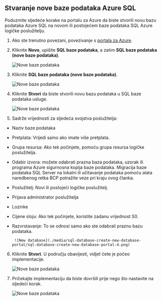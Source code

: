 
<!--
includes/sql-database-create-new-database-portal.md

Latest Freshness check:  2016-04-11 , carlrab.

As of circa 2016-04-11, the following topics might include this include:
articles/sql-database/sql-database-get-started-tutorial.md

-->
## <a name="create-a-new-azure-sql-database"></a>Stvaranje nove baze podataka Azure SQL

Poduzmite sljedeće korake na portalu za Azure da biste stvorili novu bazu podataka Azure SQL na novom ili postojećem baze podataka SQL Azure logičke poslužitelju.

1. Ako ste trenutno povezani, povezivanje s [portala za Azure](http://portal.azure.com).
2. Kliknite **Novo**, upišite **SQL baze podataka**, a zatim **SQL baze podataka (nove baze podataka)**.

     ![Nove baze podataka](./media/sql-database-create-new-database-portal/sql-database-create-new-database-portal-1.png)

3. Kliknite **SQL baze podataka (nove baze podataka)**.

     ![Nove baze podataka](./media/sql-database-create-new-database-portal/sql-database-create-new-database-portal-2.png)

4. Kliknite **Stvori** da biste stvorili novu bazu podataka u SQL baze podataka usluge.

     ![Nove baze podataka](./media/sql-database-create-new-database-portal/sql-database-create-new-database-portal-3.png)

5. Sadrže vrijednosti za sljedeća svojstva poslužitelja:

 - Naziv baze podataka
 - Pretplata: Vrijedi samo ako imate više pretplata.
 - Grupa resursa: Ako tek počinjete, pomoću grupa resursa logičke poslužitelja.
 - Odabir izvora: možete odabrati prazna baza podataka, uzorak ili programa Azure sigurnosna kopija baze podataka. Migracija baze podataka SQL Server na lokalni ili učitavanje podataka pomoću alata naredbenog retka BCP potražite veze pri kraju ovog članka.
 - Poslužitelj: Novi ili postojeći logičke poslužitelj.
 - Prijava administrator poslužitelja
 - Lozinke
 - Cijene sloju: Ako tek počinjete, koristite zadanu vrijednost S0.
 - Razvrstavanje: To se odnosi samo ako ste odabrali praznu bazu podataka.

        ![New database](./media/sql-database-create-new-database-portal/sql-database-create-new-database-portal-4.png)

6.  Kliknite **Stvori**. U području obavijesti, vidjet ćete je počeo implementacije.

     ![Nove baze podataka](./media/sql-database-create-new-database-portal/sql-database-create-new-database-portal-5.png)

7. Pričekajte implementaciju da biste dovršili prije nego što nastavite na sljedeći korak.

     ![Nove baze podataka](./media/sql-database-create-new-database-portal/sql-database-create-new-database-portal-6.png)
